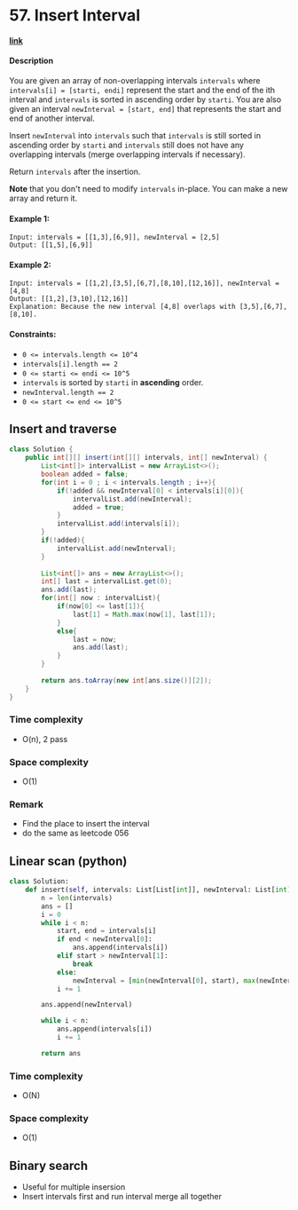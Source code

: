 # 57. Insert Interval

#### [link](https://leetcode.com/problems/insert-interval/)

#### Description
You are given an array of non-overlapping intervals `intervals` where `intervals[i] = [starti, endi]` represent the start and the end of the ith interval and `intervals` is sorted in ascending order by `starti`. You are also given an interval `newInterval = [start, end]` that represents the start and end of another interval.

Insert `newInterval` into `intervals` such that `intervals` is still sorted in ascending order by `starti` and `intervals` still does not have any overlapping intervals (merge overlapping intervals if necessary).

Return `intervals` after the insertion.

**Note** that you don't need to modify `intervals` in-place. You can make a new array and return it.

#### Example 1:
```
Input: intervals = [[1,3],[6,9]], newInterval = [2,5]
Output: [[1,5],[6,9]]
```
#### Example 2:
```
Input: intervals = [[1,2],[3,5],[6,7],[8,10],[12,16]], newInterval = [4,8]
Output: [[1,2],[3,10],[12,16]]
Explanation: Because the new interval [4,8] overlaps with [3,5],[6,7],[8,10].
```

#### Constraints:
* `0 <= intervals.length <= 10^4`
* `intervals[i].length == 2`
* `0 <= starti <= endi <= 10^5`
* `intervals` is sorted by `starti` in **ascending** order.
* `newInterval.length == 2`
* `0 <= start <= end <= 10^5`

## Insert and traverse
```java
class Solution {
    public int[][] insert(int[][] intervals, int[] newInterval) {
        List<int[]> intervalList = new ArrayList<>();
        boolean added = false;
        for(int i = 0 ; i < intervals.length ; i++){
            if(!added && newInterval[0] < intervals[i][0]){
                intervalList.add(newInterval);
                added = true;
            }
            intervalList.add(intervals[i]);
        }
        if(!added){
            intervalList.add(newInterval);
        }
        
        List<int[]> ans = new ArrayList<>();
        int[] last = intervalList.get(0);
        ans.add(last);
        for(int[] now : intervalList){
            if(now[0] <= last[1]){
                last[1] = Math.max(now[1], last[1]);
            }
            else{
                last = now;
                ans.add(last);
            }
        }
        
        return ans.toArray(new int[ans.size()][2]);
    }
}
```
### Time complexity
* O(n), 2 pass
### Space complexity
* O(1)
### Remark
* Find the place to insert the interval
* do the same as leetcode 056

## Linear scan (python)
```python
class Solution:
    def insert(self, intervals: List[List[int]], newInterval: List[int]) -> List[List[int]]:
        n = len(intervals)
        ans = []
        i = 0
        while i < n:
            start, end = intervals[i]
            if end < newInterval[0]:
                ans.append(intervals[i])
            elif start > newInterval[1]:
                break
            else:
                newInterval = [min(newInterval[0], start), max(newInterval[1], end)]
            i += 1

        ans.append(newInterval)

        while i < n:
            ans.append(intervals[i])
            i += 1

        return ans
```
### Time complexity
* O(N)
### Space complexity
* O(1)

## Binary search
* Useful for multiple insersion
* Insert intervals first and run interval merge all together